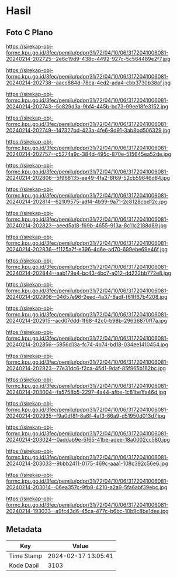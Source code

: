 # Hasil

## Foto C Plano

https://sirekap-obj-formc.kpu.go.id/3fec/pemilu/pdpr/31/72/04/10/06/3172041006081-20240214-202725--2e6c19d9-438c-4492-927c-5c564489e2f7.jpg

https://sirekap-obj-formc.kpu.go.id/3fec/pemilu/pdpr/31/72/04/10/06/3172041006081-20240214-202738--aacc884d-78ca-4ed2-ada4-cbb3730b38af.jpg

https://sirekap-obj-formc.kpu.go.id/3fec/pemilu/pdpr/31/72/04/10/06/3172041006081-20240214-202743--5c829d3a-9bf4-445b-bc73-99ee18fe3152.jpg

https://sirekap-obj-formc.kpu.go.id/3fec/pemilu/pdpr/31/72/04/10/06/3172041006081-20240214-202749--147327bd-423a-4fe6-9d91-3ab8bd506329.jpg

https://sirekap-obj-formc.kpu.go.id/3fec/pemilu/pdpr/31/72/04/10/06/3172041006081-20240214-202757--c5274a9c-384d-495c-870e-515645ea52de.jpg

https://sirekap-obj-formc.kpu.go.id/3fec/pemilu/pdpr/31/72/04/10/06/3172041006081-20240214-202806--5f968135-ee49-4fa2-8f69-52cb59646d84.jpg

https://sirekap-obj-formc.kpu.go.id/3fec/pemilu/pdpr/31/72/04/10/06/3172041006081-20240214-202814--62109575-adf4-4b99-9a71-2c8128cbd12c.jpg

https://sirekap-obj-formc.kpu.go.id/3fec/pemilu/pdpr/31/72/04/10/06/3172041006081-20240214-202823--aeed5a18-f69b-4655-913a-8c11c2188d89.jpg

https://sirekap-obj-formc.kpu.go.id/3fec/pemilu/pdpr/31/72/04/10/06/3172041006081-20240214-202836--f1125a7f-e396-4d6e-ad70-699ebe69e46f.jpg

https://sirekap-obj-formc.kpu.go.id/3fec/pemilu/pdpr/31/72/04/10/06/3172041006081-20240214-202844--aab179e4-bc43-4bc7-a012-dd232bb772e8.jpg

https://sirekap-obj-formc.kpu.go.id/3fec/pemilu/pdpr/31/72/04/10/06/3172041006081-20240214-202906--04657e96-2eed-4a37-8adf-f61ff67b4208.jpg

https://sirekap-obj-formc.kpu.go.id/3fec/pemilu/pdpr/31/72/04/10/06/3172041006081-20240214-202915--acd07ddd-1f68-42c0-b98b-29636870ff7a.jpg

https://sirekap-obj-formc.kpu.go.id/3fec/pemilu/pdpr/31/72/04/10/06/3172041006081-20240214-202856--5856d13a-fc74-4b74-bd18-034ee1410454.jpg

https://sirekap-obj-formc.kpu.go.id/3fec/pemilu/pdpr/31/72/04/10/06/3172041006081-20240214-202923--77e31dc6-f2ca-45d1-9daf-85f965b162bc.jpg

https://sirekap-obj-formc.kpu.go.id/3fec/pemilu/pdpr/31/72/04/10/06/3172041006081-20240214-203004--fa5758b5-2297-4a44-afbe-1c81be1fa46d.jpg

https://sirekap-obj-formc.kpu.go.id/3fec/pemilu/pdpr/31/72/04/10/06/3172041006081-20240214-202935--f9a0df81-8a6f-4af3-86a9-d51950d013d7.jpg

https://sirekap-obj-formc.kpu.go.id/3fec/pemilu/pdpr/31/72/04/10/06/3172041006081-20240214-203024--0addab9e-5f65-41be-adee-18a0002cc580.jpg

https://sirekap-obj-formc.kpu.go.id/3fec/pemilu/pdpr/31/72/04/10/06/3172041006081-20240214-203033--9bbb2411-0175-469c-aaa1-108c392c56e6.jpg

https://sirekap-obj-formc.kpu.go.id/3fec/pemilu/pdpr/31/72/04/10/06/3172041006081-20240214-203014--06ea357c-9fb8-4210-a2a9-5fa6abf39ebc.jpg

https://sirekap-obj-formc.kpu.go.id/3fec/pemilu/pdpr/31/72/04/10/06/3172041006081-20240214-193033--a9fc43d6-45ca-477c-b6bc-10b9c8be1dee.jpg


## Metadata

| Key        | Value               |
| ---------- | ------------------- |
| Time Stamp | 2024-02-17 13:05:41 |
| Kode Dapil | 3103                |



